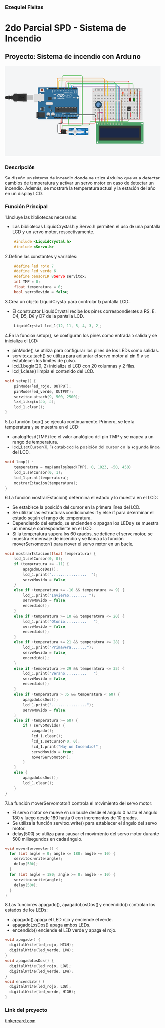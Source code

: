 ### Ezequiel Fleitas
#  2do Parcial SPD - Sistema de Incendio

## Proyecto: Sistema de incendio con Arduino

![Sistema de Incendio](sis.png "Foto de arduino")

### Descripción
Se diseño un sistema de incendio donde se utilza Arduino que va a detectar cambios de temperatura y activar un servo motor en caso de detectar un incendio.
Además, se mostrará la temperatura actual y la estación del año en un display LCD.

### Función Principal

1.Incluye las bibliotecas necesarias: 
* Las bibliotecas LiquidCrystal.h y Servo.h permiten el uso de una pantalla LCD y un servo motor, respectivamente.
```c++
    #include <LiquidCrystal.h>
    #include <Servo.h>
```
2.Define las constantes y variables:
```c++
    #define led_rojo 7
    #define led_verde 6
    #define SensorIR 8Servo servitox;
    int TMP = 0;
    float temperatura = 0;
    bool servoMovido = false;
```
3.Crea un objeto LiquidCrystal para controlar la pantalla LCD:
* El constructor LiquidCrystal recibe los pines correspondientes a RS, E, D4, D5, D6 y D7 de la pantalla LCD.
```c++
    LiquidCrystal lcd_1(12, 11, 5, 4, 3, 2);
```
4.En la función setup(), se configuran los pines como entrada o salida y se inicializa el LCD:
* pinMode() se utiliza para configurar los pines de los LEDs como salidas.
* servitox.attach() se utiliza para adjuntar el servo motor al pin 9 y se establecen los límites de pulso.
* lcd_1.begin(20, 2) inicializa el LCD con 20 columnas y 2 filas.
* lcd_1.clear() limpia el contenido del LCD.
```c++
void setup() {
    pinMode(led_rojo, OUTPUT);
    pinMode(led_verde, OUTPUT);
    servitox.attach(9, 500, 2500);
    lcd_1.begin(20, 2);
    lcd_1.clear();
}
```
5.La función loop() se ejecuta continuamente. Primero, se lee la temperatura y se muestra en el LCD:
* analogRead(TMP) lee el valor analógico del pin TMP y se mapea a un rango de temperatura.
* lcd_1.setCursor(0, 1) establece la posición del cursor en la segunda línea del LCD.
```c++
void loop() {
    temperatura = map(analogRead(TMP), 0, 1023, -50, 450);
    lcd_1.setCursor(0, 1);
    lcd_1.print(temperatura);
    mostrarEstacion(temperatura);
}
```
6.La función mostrarEstacion() determina el estado y lo muestra en el LCD:
* Se establece la posición del cursor en la primera línea del LCD.
* Se utilizan las estructuras condicionales if y else if para determinar el estado según el rango de temperatura.
* Dependiendo del estado, se encienden o apagan los LEDs y se muestra un mensaje correspondiente en el LCD.
* Si la temperatura supera los 60 grados, se detiene el servo motor, se muestra el mensaje de incendio y se llama a la función moverServomotor() para mover el servo motor en un bucle.
```c++
void mostrarEstacion(float temperatura) {
    lcd_1.setCursor(0, 0);
    if (temperatura <= -11) {
        apagadoLosDos();
        lcd_1.print("................  ");
        servoMovido = false;
    }  
    else if (temperatura >= -10 && temperatura <= 9) {
        lcd_1.print("Invierno........ ");
        servoMovido = false;
        encendido();
    }
    else if (temperatura >= 10 && temperatura <= 20) {
        lcd_1.print("Otonio..........   ");
        servoMovido = false;
        encendido();
    }
    else if (temperatura >= 21 && temperatura <= 28) {
        lcd_1.print("Primavera.......");
        servoMovido = false;
        encendido();
    }
    else if (temperatura >= 29 && temperatura <= 35) {
        lcd_1.print("Verano..........   ");
        servoMovido = false;
        encendido();
    }
    else if (temperatura > 35 && temperatura < 60) {
        apagadoLosDos();
        lcd_1.print("................");
        servoMovido = false;
    }
    else if (temperatura >= 60) {
        if (!servoMovido) {
            apagado();
            lcd_1.clear();
            lcd_1.setCursor(0, 0);
            lcd_1.print("Hay un Incendio!");
            servoMovido = true;
            moverServomotor();
        }
    } 
    else {
        apagadoLosDos();
        lcd_1.clear();
    }
}
```
7.La función moverServomotor() controla el movimiento del servo motor:
* El servo motor se mueve en un bucle desde el ángulo 0 hasta el ángulo 180 y luego desde 180 hasta 0 con incrementos de 10 grados.
* Se utiliza la función servitox.write() para establecer el ángulo del servo motor.
* delay(500) se utiliza para pausar el movimiento del servo motor durante 500 milisegundos en cada ángulo.
```c++
void moverServomotor() {
  for (int angle = 0; angle <= 180; angle += 10) {
    servitox.write(angle);
    delay(500);
  }
  for (int angle = 180; angle >= 0; angle -= 10) {
    servitox.write(angle);
    delay(500);
  }
}
```
8.Las funciones apagado(), apagadoLosDos() y encendido() controlan los estados de los LEDs: 
* apagado() apaga el LED rojo y enciende el verde.
* apagadoLosDos() apaga ambos LEDs.
* encendido() enciende el LED verde y apaga el rojo.
```c++
void apagado() {
  digitalWrite(led_rojo, HIGH);
  digitalWrite(led_verde, LOW);
}
void apagadoLosDos() {
  digitalWrite(led_rojo, LOW);
  digitalWrite(led_verde, LOW);
}
void encendido() {
  digitalWrite(led_rojo, LOW);
  digitalWrite(led_verde, HIGH);
}
```
### Link del proyecto
[tinkercard.com](https://www.tinkercad.com/things/axQ3Jpdl72C "Link al arduino")


